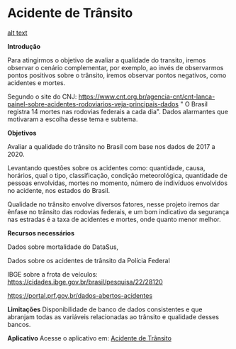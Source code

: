 # Acidente de Trânsito

[alt text](https://github.com/LarissaMoreno/Acidente-de-Transito/blob/main/imagem1.png)


**Introdução** 

Para atingirmos o objetivo de avaliar a qualidade do transito, iremos observar o cenário complementar, por exemplo, ao invés de observarmos pontos positivos sobre o trânsito, iremos observar pontos negativos, como acidentes e mortes. 

 

Segundo o site do CNJ: https://www.cnt.org.br/agencia-cnt/cnt-lanca-painel-sobre-acidentes-rodoviarios-veja-principais-dados " O Brasil registra 14 mortes nas rodovias federais a cada dia". Dados alarmantes que motivaram a escolha desse tema e subtema. 

 

**Objetivos** 

Avaliar a qualidade do trânsito no Brasil com base nos dados de 2017 a 2020. 

Levantando questões sobre os acidentes como: quantidade, causa, horários, qual o tipo, classificação, condição meteorológica, quantidade de pessoas envolvidas, mortes no momento, número de indivíduos envolvidos no acidente, nos estados do Brasil. 

Qualidade no trânsito envolve diversos fatores, nesse projeto iremos dar ênfase no trânsito das rodovias federais, e um bom indicativo da segurança nas estradas é a taxa de acidentes e mortes, onde quanto menor melhor. 


**Recursos necessários**

 Dados sobre mortalidade do DataSus,  

 Dados sobre os acidentes de trânsito da Polícia Federal 

 IBGE sobre a frota de veículos: https://cidades.ibge.gov.br/brasil/pesquisa/22/28120  

 https://portal.prf.gov.br/dados-abertos-acidentes 

 

**Limitações**
Disponibilidade de banco de dados consistentes e que abranjam todas as variáveis relacionadas ao trânsito e qualidade desses bancos. 

**Aplicativo**
Acesse o aplicativo em: [Acidente de Trânsito](https://larissamoreno.shinyapps.io/appp/)

